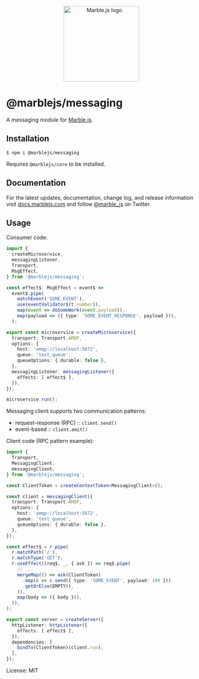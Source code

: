 <p align="center">
  <a href="https://marblejs.com">
    <img src="https://github.com/marblejs/marble/blob/master/assets/img/logo.png?raw=true" width="200" alt="Marble.js logo"/>
  </a>
</p>

# @marblejs/messaging

A messaging module for [Marble.js](https://github.com/marblejs/marble).

## Installation

```
$ npm i @marblejs/messaging
```
Requires `@marblejs/core` to be installed.

## Documentation

For the latest updates, documentation, change log, and release information visit [docs.marblejs.com](https://docs.marblejs.com) and follow [@marble_js](https://twitter.com/marble_js) on Twitter.

## Usage

Consumer code:
```typescript
import {
  createMicroservice,
  messagingListener,
  Transport,
  MsgEffect,
} from '@marblejs/messaging';

const effect$: MsgEffect = event$ =>
  event$.pipe(
    matchEvent('SOME_EVENT'),
    use(eventValidator$(t.number)),
    map(event => doSomeWork(event.payload)),
    map(payload => ({ type: 'SOME_EVENT_RESPONSE', payload })),
  );

export const microservice = createMicroservice({
  transport: Transport.AMQP,
  options: {
    host: 'amqp://localhost:5672',
    queue: 'test_queue',
    queueOptions: { durable: false },
  },
  messagingListener: messagingListener({
    effects: [ effect$ ],
  }),
});

microservice.run();
```

Messaging client supports two communication patterns:
- request-response (RPC) :: `client.send()`
- event-based :: `client.emit()`


Client code (RPC pattern example):
```typescript
import {
  Transport,
  MessagingClient,
  messagingClient,
} from '@marblejs/messaging';

const ClientToken = createContextToken<MessagingClient>();

const client = messagingClient({
  transport: Transport.AMQP,
  options: {
    host: 'amqp://localhost:5672',
    queue: 'test_queue',
    queueOptions: { durable: false },
  },
});

const effect$ = r.pipe(
  r.matchPath('/'),
  r.matchType('GET'),
  r.useEffect((req$, _, { ask }) => req$.pipe(
    // ...
    mergeMap(() => ask(ClientToken)
      .map(c => c.send({ type: 'SOME_EVENT', payload: 100 }))
      .getOrElse(EMPTY)),
    )),
    map(body => ({ body })),
  )),
);

export const server = createServer({
  httpListener: httpListener({
    effects: [ effect$ ],
  }),
  dependencies: [
    bindTo(ClientToken)(client.run),
  ],
});
```

License: MIT
